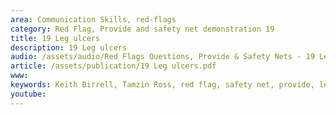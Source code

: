 ```yaml
---
area: Communication Skills, red-flags
category: Red Flag, Provide and safety net demonstration 19
title: 19 Leg ulcers
description: 19 Leg ulcers
audio: /assets/audio/Red Flags Questions, Provide & Safety Nets - 19 Leg ulcers - MQ.mp3
article: /assets/publication/19 Leg ulcers.pdf
www: 
keywords: Keith Birrell, Tamzin Ross, red flag, safety net, provide, leg, ulcers
youtube: 
--- 
```

